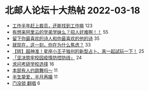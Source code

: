 # 北邮人论坛十大热帖 2022-03-18

- [工作半年赶上裁员，还能找到工作嘛](https://bbs.byr.cn/article/WorkLife/1183007) 123
- [有想来阿里云的学弟学妹么？招人好难啊！！](https://bbs.byr.cn/article/Job/2159373) 55
- [留下你最喜欢的诗人和你最喜欢的他的诗](https://bbs.byr.cn/article/Poetry/35956) 35
- [就现在，这一刻，你在为什么焦虑？](https://bbs.byr.cn/article/Talking/6333504) 33
- [【转】超神准！星座小王子独创的新型占卜、來一起試玩一下！](https://bbs.byr.cn/article/Constellations/326533) 25
- [「坚决筑牢校园疫情防控防线」](https://bbs.byr.cn/article/Picture/3314171) 24
- [求问考研学校选择](https://bbs.byr.cn/article/AimGraduate/1214626) 16
- [本部有人约跳舞吗～](https://bbs.byr.cn/article/Dancing/70471) 11
- [半生挚爱，半月再婚](https://bbs.byr.cn/article/Feeling/3186144) 11
- [门没锁 翻唱](https://bbs.byr.cn/article/KaraOK/110290) 6


